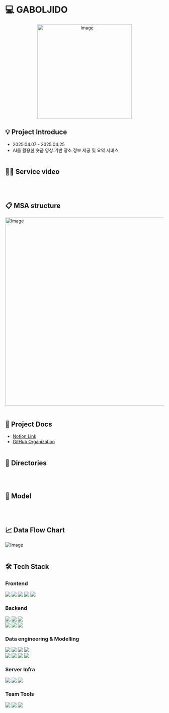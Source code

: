 # 💻 GABOLJIDO
<div align="center">
  <img width="300" src="https://github.com/user-attachments/assets/cc756b0b-85bd-4f81-9a94-4a8098c67a1e" alt="Image" />
</div>


## 💡 Project Introduce
- 2025.04.07 - 2025.04.25
- AI를 활용한 숏폼 영상 기반 
장소 정보 제공 및 요약 서비스
  <br><br>
 
## 🧞‍♂️ Service video


<br><br>

## 📋 MSA structure

<img width="597" alt="Image" src="https://github.com/user-attachments/assets/d1665675-8329-4eaa-8c27-02722c8d2fcd" />
<br><br>

## 📄 Project Docs
- [Notion Link](https://gyukim.notion.site/1ced5a85c434800ca230ff48797ad396?pvs=4)
- [GitHub Organization]()
<br><br>

## 📁 Directories

<br><br>

## 🤖 Model
<br><br>


## 📈 Data Flow Chart

<img src="https://github.com/user-attachments/assets/579238fc-3e47-4d74-ae97-1c3a52c228b2" alt="Image" />
<br><br>

## 🛠️ Tech Stack

### Frontend
<img src="https://img.shields.io/badge/Figma-F24E1E.svg?style=for-the-badge&logo=Figma&logoColor=white"/> <img src="https://img.shields.io/badge/NPM-%23CB3837.svg?style=for-the-badge&logo=npm&logoColor=white"/> <img src="https://img.shields.io/badge/React-61DAFB?style=for-the-badge&logo=React&logoColor=black"/> <img src="https://img.shields.io/badge/CSS3-1572B6?style=for-the-badge&logo=css3&logoColor=white"/> <img src="https://img.shields.io/badge/HTML5-E34F26.svg?style=for-the-badge&logo=html5&logoColor=white"/>  

### Backend
<img src="https://img.shields.io/badge/Django-092E20.svg?style=for-the-badge&logo=django&logoColor=white"/> <img src="https://img.shields.io/badge/Django_ORM-092E20.svg?style=for-the-badge&logo=django&logoColor=white"/> <img src="https://img.shields.io/badge/uWSGI-6E3C93.svg?style=for-the-badge&logoColor=white"/>
<br>
<img src="https://img.shields.io/badge/Postman-FF6C37?style=for-the-badge&logo=postman&logoColor=white"/> <img src="https://img.shields.io/badge/postgresql-4169E1?style=for-the-badge&logo=postgresql&logoColor=white"> <img src="https://img.shields.io/badge/DBeaver-372923.svg?style=for-the-badge&logoColor=white"/>


### Data engineering & Modelling

<img src="https://img.shields.io/badge/fastapi-009688?style=for-the-badge&logo=fastapi&logoColor=white"> <img src="https://img.shields.io/badge/pandas-150458?style=for-the-badge&logo=pandas&logoColor=white"> <img src="https://img.shields.io/badge/OpenCV-5C3EE8.svg?style=for-the-badge&logo=opencv&logoColor=white"/> <img src="https://img.shields.io/badge/Groq-000000.svg?style=for-the-badge&logoColor=white"/>
<br>
<img src="https://img.shields.io/badge/python-3776AB?style=for-the-badge&logo=python&logoColor=white"> <img src="https://img.shields.io/badge/pytorch-EE4C2C?style=for-the-badge&logo=pytorch&logoColor=white"> <img src="https://img.shields.io/badge/numpy-013243?style=for-the-badge&logo=numpy&logoColor=white"> <img src="https://img.shields.io/badge/pgvector-4169E1?style=for-the-badge&logo=postgresql&logoColor=white">
<br>

### Server Infra
<img src="https://img.shields.io/badge/Cloud_SQL-4285F4.svg?style=for-the-badge&logo=googlecloud&logoColor=white"/> <img src="https://img.shields.io/badge/GCP_VM-4285F4.svg?style=for-the-badge&logo=googlecloud&logoColor=white"/> <img src="https://img.shields.io/badge/GCS-4285F4.svg?style=for-the-badge&logo=googlecloud&logoColor=white"/>


### Team Tools
<img src="https://img.shields.io/badge/git-%23F05033.svg?style=for-the-badge&logo=git&logoColor=white"/>  <img src="https://img.shields.io/badge/github-%23121011.svg?style=for-the-badge&logo=github&logoColor=white"/>  <img src="https://img.shields.io/badge/Notion-%23000000.svg?style=for-the-badge&logo=notion&logoColor=white"/>

